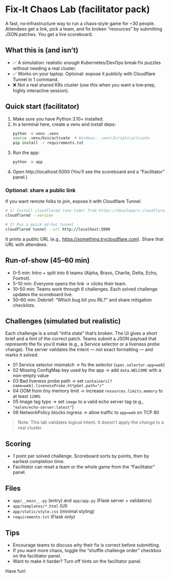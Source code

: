 # Fix‑It Chaos Lab (facilitator pack)

A fast, no‑infrastructure way to run a chaos‑style game for ~30 people. 
Attendees get a link, pick a team, and fix broken “resources” by submitting JSON patches.
You get a live scoreboard.

## What this is (and isn’t)
- ✅ A simulation: realistic *enough* Kubernetes/DevOps break‑fix puzzles without needing a real cluster.
- ✅ Works on your laptop. Optional: expose it publicly with Cloudflare Tunnel in 1 command.
- ❌ Not a real shared K8s cluster (use this when you want a low‑prep, highly interactive session).

## Quick start (facilitator)
1) Make sure you have Python 3.10+ installed.
2) In a terminal here, create a venv and install deps:
   ```bash
   python -m venv .venv
   source .venv/bin/activate  # Windows: .venv\Scripts\activate
   pip install -r requirements.txt
   ```
3) Run the app:
   ```bash
   python -m app
   ```
4) Open http://localhost:5000  (You’ll see the scoreboard and a “Facilitator” panel.)

### Optional: share a public link
If you want remote folks to join, expose it with Cloudflare Tunnel:
```bash
# 1) Install cloudflared (one-time) from https://developers.cloudflare.com/cloudflare-one/connections/connect-apps/install-and-setup/installation/
cloudflared --version

# 2) Run a quick ad-hoc tunnel
cloudflared tunnel --url http://localhost:5000
```
It prints a public URL (e.g., https://something.trycloudflare.com). Share that URL with attendees.

## Run-of-show (45–60 min)
- 0–5 min: Intro + split into 6 teams (Alpha, Bravo, Charlie, Delta, Echo, Foxtrot).
- 5–10 min: Everyone opens the link → clicks their team.
- 10–50 min: Teams work through 6 challenges. Each solved challenge updates the scoreboard live.
- 50–60 min: Debrief: “Which bug bit you IRL?” and share mitigation checklists.

## Challenges (simulated but realistic)
Each challenge is a small “infra state” that’s broken. The UI gives a short brief and a *hint* of the correct patch. 
Teams submit a JSON payload that *represents* the fix you’d make (e.g., a Service selector or a liveness probe change). 
The server validates the intent — not exact formatting — and marks it solved.

- 01 Service selector mismatch → fix the selector (`spec.selector.app=web`)
- 02 Missing ConfigMap key used by the app → add `data.WELCOME` with a non-empty value
- 03 Bad liveness probe path → set `containers[?name=web].livenessProbe.httpGet.path="/"`
- 04 OOM from tiny memory limit → increase `resources.limits.memory` to at least `128Mi`
- 05 Image tag typo → set `image` to a valid echo server tag (e.g., `"ealen/echo-server:latest"`)
- 06 NetworkPolicy blocks ingress → allow traffic to `app=web` on TCP 80

> Note: This lab validates logical intent. It doesn’t apply the change to a real cluster.

## Scoring
- 1 point per solved challenge. Scoreboard sorts by points, then by earliest completion time.
- Facilitator can reset a team or the whole game from the “Facilitator” panel.

## Files
- `app/__main__.py` (entry) and `app/app.py` (Flask server + validators)
- `app/templates/*.html` (UI)
- `app/static/style.css` (minimal styling)
- `requirements.txt` (Flask only)

## Tips
- Encourage teams to discuss *why* their fix is correct before submitting.
- If you want more chaos, toggle the “shuffle challenge order” checkbox on the facilitator panel.
- Want to make it harder? Turn off hints on the facilitator panel.

Have fun!
